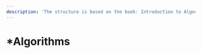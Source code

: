 ```yaml
---
description: 'The structure is based on the book: Introduction to Algorithms 3rd Edition.'
---
```


# \*Algorithms

